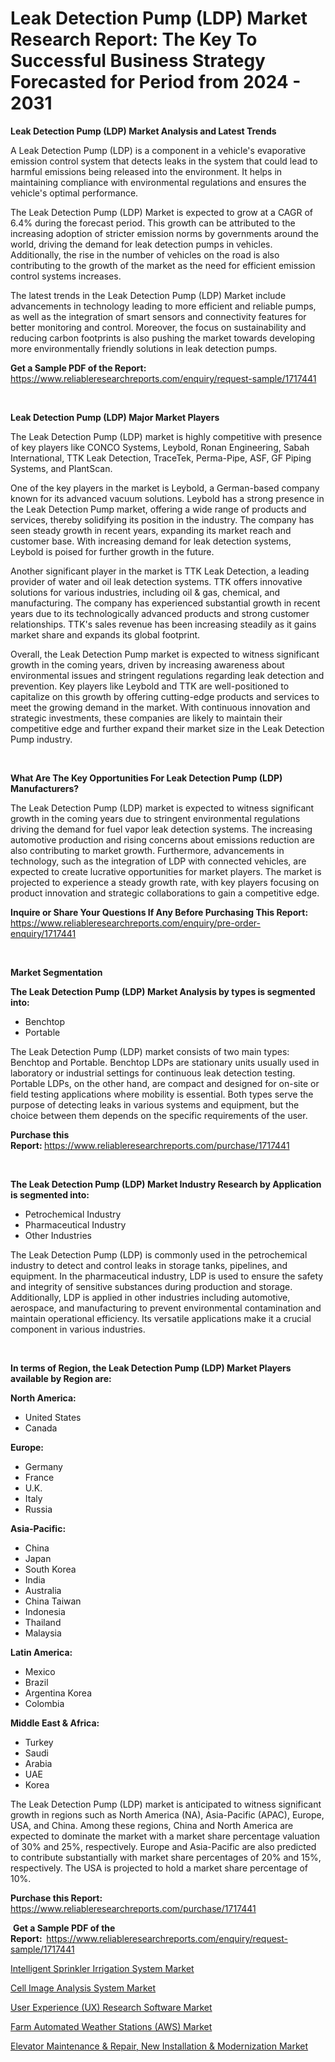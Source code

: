 <p><h1>Leak Detection Pump (LDP) Market Research Report: The Key To Successful Business Strategy Forecasted for Period from 2024 - 2031</h1></p><p><strong>Leak Detection Pump (LDP) Market Analysis and Latest Trends</strong></p>
<p><p>A Leak Detection Pump (LDP) is a component in a vehicle's evaporative emission control system that detects leaks in the system that could lead to harmful emissions being released into the environment. It helps in maintaining compliance with environmental regulations and ensures the vehicle's optimal performance.</p><p>The Leak Detection Pump (LDP) Market is expected to grow at a CAGR of 6.4% during the forecast period. This growth can be attributed to the increasing adoption of stricter emission norms by governments around the world, driving the demand for leak detection pumps in vehicles. Additionally, the rise in the number of vehicles on the road is also contributing to the growth of the market as the need for efficient emission control systems increases.</p><p>The latest trends in the Leak Detection Pump (LDP) Market include advancements in technology leading to more efficient and reliable pumps, as well as the integration of smart sensors and connectivity features for better monitoring and control. Moreover, the focus on sustainability and reducing carbon footprints is also pushing the market towards developing more environmentally friendly solutions in leak detection pumps.</p></p>
<p><strong>Get a Sample PDF of the Report:&nbsp;</strong> <a href="https://www.reliableresearchreports.com/enquiry/request-sample/1717441">https://www.reliableresearchreports.com/enquiry/request-sample/1717441</a></p>
<p>&nbsp;</p>
<p><strong>Leak Detection Pump (LDP) Major Market Players</strong></p>
<p><p>The Leak Detection Pump (LDP) market is highly competitive with presence of key players like CONCO Systems, Leybold, Ronan Engineering, Sabah International, TTK Leak Detection, TraceTek, Perma-Pipe, ASF, GF Piping Systems, and PlantScan. </p><p>One of the key players in the market is Leybold, a German-based company known for its advanced vacuum solutions. Leybold has a strong presence in the Leak Detection Pump market, offering a wide range of products and services, thereby solidifying its position in the industry. The company has seen steady growth in recent years, expanding its market reach and customer base. With increasing demand for leak detection systems, Leybold is poised for further growth in the future.</p><p>Another significant player in the market is TTK Leak Detection, a leading provider of water and oil leak detection systems. TTK offers innovative solutions for various industries, including oil & gas, chemical, and manufacturing. The company has experienced substantial growth in recent years due to its technologically advanced products and strong customer relationships. TTK's sales revenue has been increasing steadily as it gains market share and expands its global footprint.</p><p>Overall, the Leak Detection Pump market is expected to witness significant growth in the coming years, driven by increasing awareness about environmental issues and stringent regulations regarding leak detection and prevention. Key players like Leybold and TTK are well-positioned to capitalize on this growth by offering cutting-edge products and services to meet the growing demand in the market. With continuous innovation and strategic investments, these companies are likely to maintain their competitive edge and further expand their market size in the Leak Detection Pump industry.</p></p>
<p>&nbsp;</p>
<p><strong>What Are The Key Opportunities For Leak Detection Pump (LDP) Manufacturers?</strong></p>
<p><p>The Leak Detection Pump (LDP) market is expected to witness significant growth in the coming years due to stringent environmental regulations driving the demand for fuel vapor leak detection systems. The increasing automotive production and rising concerns about emissions reduction are also contributing to market growth. Furthermore, advancements in technology, such as the integration of LDP with connected vehicles, are expected to create lucrative opportunities for market players. The market is projected to experience a steady growth rate, with key players focusing on product innovation and strategic collaborations to gain a competitive edge.</p></p>
<p><strong>Inquire or Share Your Questions If Any Before Purchasing This Report:</strong> <a href="https://www.reliableresearchreports.com/enquiry/pre-order-enquiry/1717441">https://www.reliableresearchreports.com/enquiry/pre-order-enquiry/1717441</a></p>
<p>&nbsp;</p>
<p><strong>Market Segmentation</strong></p>
<p><strong>The Leak Detection Pump (LDP) Market Analysis by types is segmented into:</strong></p>
<p><ul><li>Benchtop</li><li>Portable</li></ul></p>
<p><p>The Leak Detection Pump (LDP) market consists of two main types: Benchtop and Portable. Benchtop LDPs are stationary units usually used in laboratory or industrial settings for continuous leak detection testing. Portable LDPs, on the other hand, are compact and designed for on-site or field testing applications where mobility is essential. Both types serve the purpose of detecting leaks in various systems and equipment, but the choice between them depends on the specific requirements of the user.</p></p>
<p><strong>Purchase this Report:&nbsp;</strong><a href="https://www.reliableresearchreports.com/purchase/1717441">https://www.reliableresearchreports.com/purchase/1717441</a></p>
<p>&nbsp;</p>
<p><strong>The Leak Detection Pump (LDP) Market Industry Research by Application is segmented into:</strong></p>
<p><ul><li>Petrochemical Industry</li><li>Pharmaceutical Industry</li><li>Other Industries</li></ul></p>
<p><p>The Leak Detection Pump (LDP) is commonly used in the petrochemical industry to detect and control leaks in storage tanks, pipelines, and equipment. In the pharmaceutical industry, LDP is used to ensure the safety and integrity of sensitive substances during production and storage. Additionally, LDP is applied in other industries including automotive, aerospace, and manufacturing to prevent environmental contamination and maintain operational efficiency. Its versatile applications make it a crucial component in various industries.</p></p>
<p>&nbsp;</p>
<p><strong>In terms of Region, the Leak Detection Pump (LDP) Market Players available by Region are:</strong></p>
<p>
    <p> <strong> North America: </strong>
        <ul>
            <li>United States</li>
            <li>Canada</li>
        </ul>
        </p> 
    <p> <strong> Europe: </strong>
        <ul>
            <li>Germany</li>
            <li>France</li>
            <li>U.K.</li>
            <li>Italy</li>
            <li>Russia</li>
        </ul>
        </p> 
    <p> <strong> Asia-Pacific: </strong>
        <ul>
            <li>China</li>
            <li>Japan</li>
            <li>South Korea</li>
            <li>India</li>
            <li>Australia</li>
            <li>China Taiwan</li>
            <li>Indonesia</li>
            <li>Thailand</li>
            <li>Malaysia</li>
        </ul>
        </p> 
    <p> <strong> Latin America: </strong>
        <ul>
            <li>Mexico</li>
            <li>Brazil</li>
            <li>Argentina Korea</li>
            <li>Colombia</li>
        </ul>
        </p> 
    <p> <strong> Middle East & Africa: </strong>
        <ul>
            <li>Turkey</li>
            <li>Saudi</li>
            <li>Arabia</li>
            <li>UAE</li>
            <li>Korea</li>
        </ul>
    </p>
    </p>
<p><p>The Leak Detection Pump (LDP) market is anticipated to witness significant growth in regions such as North America (NA), Asia-Pacific (APAC), Europe, USA, and China. Among these regions, China and North America are expected to dominate the market with a market share percentage valuation of 30% and 25%, respectively. Europe and Asia-Pacific are also predicted to contribute substantially with market share percentages of 20% and 15%, respectively. The USA is projected to hold a market share percentage of 10%.</p></p>
<p><strong>Purchase this Report: </strong><a href="https://www.reliableresearchreports.com/purchase/1717441">https://www.reliableresearchreports.com/purchase/1717441</a></p>
<p>&nbsp;<strong>Get a Sample PDF of the Report:&nbsp;&nbsp;</strong><a href="https://www.reliableresearchreports.com/enquiry/request-sample/1717441">https://www.reliableresearchreports.com/enquiry/request-sample/1717441</a></p>
<p><strong></strong></p>
<p><p><a href="https://medium.com/@chiragreportprime1/intelligent-sprinkler-irrigation-system-market-trends-forecast-and-competitive-analysis-to-2031-dcee36d516a4">Intelligent Sprinkler Irrigation System Market</a></p><p><a href="https://medium.com/@vrahul.reportprime/cell-image-analysis-system-market-analysis-its-cagr-market-segmentation-and-global-industry-18efed43cb76">Cell Image Analysis System Market</a></p><p><a href="https://medium.com/@avaalsop666/user-experience-ux-research-software-nbsp-market-focuses-on-market-share-size-and-projected-6dae1f1ee759">User Experience (UX) Research Software Market</a></p><p><a href="https://medium.com/@chiragreportprime1/farm-automated-weather-stations-aws-nbsp-market-focuses-on-market-share-size-and-projected-e8c1db99716d">Farm Automated Weather Stations (AWS) Market</a></p><p><a href="https://medium.com/@vrahul.reportprime/elevator-maintenance-amp-repair-new-installation-amp-modernization-market-competitive-4dda31bf82a7">Elevator Maintenance & Repair, New Installation & Modernization Market</a></p></p>